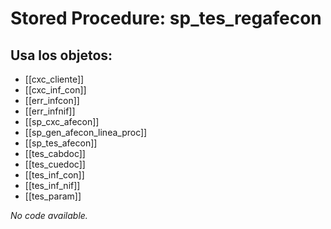 # Stored Procedure: sp_tes_regafecon

## Usa los objetos:
- [[cxc_cliente]]
- [[cxc_inf_con]]
- [[err_infcon]]
- [[err_infnif]]
- [[sp_cxc_afecon]]
- [[sp_gen_afecon_linea_proc]]
- [[sp_tes_afecon]]
- [[tes_cabdoc]]
- [[tes_cuedoc]]
- [[tes_inf_con]]
- [[tes_inf_nif]]
- [[tes_param]]

*No code available.*
